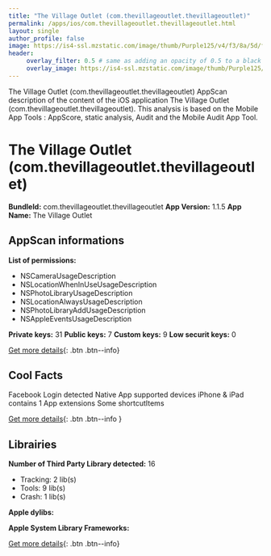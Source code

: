 ```yaml
---
title: "The Village Outlet (com.thevillageoutlet.thevillageoutlet)"
permalink: /apps/ios/com.thevillageoutlet.thevillageoutlet.html
layout: single
author_profile: false
image: https://is4-ssl.mzstatic.com/image/thumb/Purple125/v4/f3/8a/5d/f38a5d52-23e8-eefa-2e6b-1bf259e6827b/AppIcon-0-0-1x_U007emarketing-0-0-0-7-0-0-sRGB-0-0-0-GLES2_U002c0-512MB-85-220-0-0.png/512x512bb.jpg
header: 
     overlay_filter: 0.5 # same as adding an opacity of 0.5 to a black background
     overlay_image: https://is4-ssl.mzstatic.com/image/thumb/Purple125/v4/f3/8a/5d/f38a5d52-23e8-eefa-2e6b-1bf259e6827b/AppIcon-0-0-1x_U007emarketing-0-0-0-7-0-0-sRGB-0-0-0-GLES2_U002c0-512MB-85-220-0-0.png/512x512bb.jpg
---
```

The Village Outlet (com.thevillageoutlet.thevillageoutlet) AppScan description of the content of the iOS application The Village Outlet (com.thevillageoutlet.thevillageoutlet). This analysis is based on the Mobile App Tools : AppScore, static analysis, Audit and the Mobile Audit App Tool.

# The Village Outlet (com.thevillageoutlet.thevillageoutlet)

**BundleId:** com.thevillageoutlet.thevillageoutlet
**App Version:** 1.1.5
**App Name:** The Village Outlet


## AppScan informations 

**List of permissions:** 
- NSCameraUsageDescription
- NSLocationWhenInUseUsageDescription
- NSPhotoLibraryUsageDescription
- NSLocationAlwaysUsageDescription
- NSPhotoLibraryAddUsageDescription
- NSAppleEventsUsageDescription
  
  
**Private keys:** 31
**Public keys:** 7
**Custom keys:** 9
**Low securit keys:** 0
  
[Get more details](/pricing.html){: .btn .btn--info}

## Cool Facts

Facebook Login detected
Native App
supported devices iPhone & iPad
contains 1 App extensions
Some shortcutItems 
  
[Get more details](/pricing.html){: .btn .btn--info }

## Librairies 
**Number of Third Party Library detected:** 16
- Tracking: 2 lib(s)
- Tools: 9 lib(s)
- Crash: 1 lib(s)


**Apple dylibs:**


**Apple System Library Frameworks:**


  
[Get more details](/pricing.html){: .btn .btn--info}

